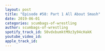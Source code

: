 ```yaml
---
layout: post
title: "Episode #58: Part 1 All About Smash"
date: 2019-06-01
categories: scumbags-of-wrestling
author: scumbags-of-wrestling
spotify_track_id: 50vdxbumktM9z3y94cHakK
youtube_video_id: 
apple_track_id: 
---
```

